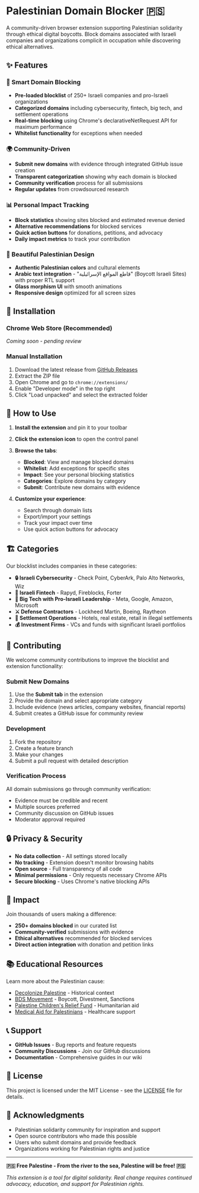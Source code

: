 # Palestinian Domain Blocker 🇵🇸

A community-driven browser extension supporting Palestinian solidarity through ethical digital boycotts. Block domains associated with Israeli companies and organizations complicit in occupation while discovering ethical alternatives.

## ✨ Features

### 🚫 Smart Domain Blocking
- **Pre-loaded blocklist** of 250+ Israeli companies and pro-Israeli organizations
- **Categorized domains** including cybersecurity, fintech, big tech, and settlement operations
- **Real-time blocking** using Chrome's declarativeNetRequest API for maximum performance
- **Whitelist functionality** for exceptions when needed

### 🌍 Community-Driven
- **Submit new domains** with evidence through integrated GitHub issue creation
- **Transparent categorization** showing why each domain is blocked
- **Community verification** process for all submissions
- **Regular updates** from crowdsourced research

### 📊 Personal Impact Tracking
- **Block statistics** showing sites blocked and estimated revenue denied
- **Alternative recommendations** for blocked services
- **Quick action buttons** for donations, petitions, and advocacy
- **Daily impact metrics** to track your contribution

### 🎨 Beautiful Palestinian Design
- **Authentic Palestinian colors** and cultural elements
- **Arabic text integration** - "قاطع المواقع الإسرائيلية" (Boycott Israeli Sites) with proper RTL support
- **Glass morphism UI** with smooth animations
- **Responsive design** optimized for all screen sizes

## 🚀 Installation

### Chrome Web Store (Recommended)
*Coming soon - pending review*

### Manual Installation
1. Download the latest release from [GitHub Releases](https://github.com/arcanstone/Palestinian-Domain-Blocker-v2/releases/tag/v2.0.0)
2. Extract the ZIP file
3. Open Chrome and go to `chrome://extensions/`
4. Enable "Developer mode" in the top right
5. Click "Load unpacked" and select the extracted folder

## 📱 How to Use

1. **Install the extension** and pin it to your toolbar
2. **Click the extension icon** to open the control panel
3. **Browse the tabs**:
   - **Blocked**: View and manage blocked domains
   - **Whitelist**: Add exceptions for specific sites
   - **Impact**: See your personal blocking statistics
   - **Categories**: Explore domains by category
   - **Submit**: Contribute new domains with evidence

4. **Customize your experience**:
   - Search through domain lists
   - Export/import your settings
   - Track your impact over time
   - Use quick action buttons for advocacy

## 🏗️ Categories

Our blocklist includes companies in these categories:

- **🔒 Israeli Cybersecurity** - Check Point, CyberArk, Palo Alto Networks, Wiz
- **🏦 Israeli Fintech** - Rapyd, Fireblocks, Forter
- **🏢 Big Tech with Pro-Israeli Leadership** - Meta, Google, Amazon, Microsoft
- **⚔️ Defense Contractors** - Lockheed Martin, Boeing, Raytheon
- **🏨 Settlement Operations** - Hotels, real estate, retail in illegal settlements
- **💰 Investment Firms** - VCs and funds with significant Israeli portfolios

## 🤝 Contributing

We welcome community contributions to improve the blocklist and extension functionality:

### Submit New Domains
1. Use the **Submit tab** in the extension
2. Provide the domain and select appropriate category
3. Include evidence (news articles, company websites, financial reports)
4. Submit creates a GitHub issue for community review

### Development
1. Fork the repository
2. Create a feature branch
3. Make your changes
4. Submit a pull request with detailed description

### Verification Process
All domain submissions go through community verification:
- Evidence must be credible and recent
- Multiple sources preferred
- Community discussion on GitHub issues
- Moderator approval required

## 🔒 Privacy & Security

- **No data collection** - All settings stored locally
- **No tracking** - Extension doesn't monitor browsing habits
- **Open source** - Full transparency of all code
- **Minimal permissions** - Only requests necessary Chrome APIs
- **Secure blocking** - Uses Chrome's native blocking APIs

## 🌟 Impact

Join thousands of users making a difference:
- **250+ domains blocked** in our curated list
- **Community-verified** submissions with evidence
- **Ethical alternatives** recommended for blocked services
- **Direct action integration** with donation and petition links

## 📚 Educational Resources

Learn more about the Palestinian cause:
- [Decolonize Palestine](https://decolonizepalestine.com/) - Historical context
- [BDS Movement](https://bdsmovement.net/) - Boycott, Divestment, Sanctions
- [Palestine Children's Relief Fund](https://www.pcrf.net/) - Humanitarian aid
- [Medical Aid for Palestinians](https://www.map.org.uk/) - Healthcare support

## 📞 Support

- **GitHub Issues** - Bug reports and feature requests
- **Community Discussions** - Join our GitHub discussions
- **Documentation** - Comprehensive guides in our wiki

## 📄 License

This project is licensed under the MIT License - see the [LICENSE](LICENSE) file for details.

## 🙏 Acknowledgments

- Palestinian solidarity community for inspiration and support
- Open source contributors who made this possible
- Users who submit domains and provide feedback
- Organizations working for Palestinian rights and justice

---

**🇵🇸 Free Palestine - From the river to the sea, Palestine will be free! 🇵🇸**

*This extension is a tool for digital solidarity. Real change requires continued advocacy, education, and support for Palestinian rights.*
